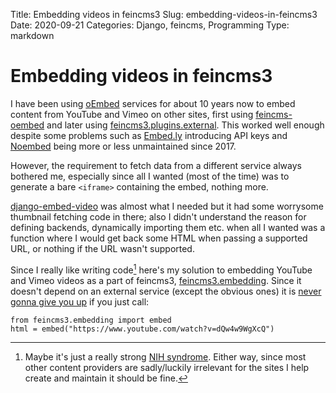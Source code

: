 Title: Embedding videos in feincms3
Slug: embedding-videos-in-feincms3
Date: 2020-09-21
Categories: Django, feincms, Programming
Type: markdown

# Embedding videos in feincms3

I have been using [oEmbed](https://oembed.com/) services for about 10 years now to embed content from YouTube and Vimeo on other sites, first using [feincms-oembed](https://github.com/feincms/feincms-oembed/) and later using [feincms3.plugins.external](https://feincms3.readthedocs.io/en/latest/ref/plugins.html#module-feincms3.plugins.external). This worked well enough despite some problems such as [Embed.ly](https://embed.ly/) introducing API keys and [Noembed](https://noembed.com/) being more or less unmaintained since 2017.

However, the requirement to fetch data from a different service always bothered me, especially since all I wanted (most of the time) was to generate a bare `<iframe>` containing the embed, nothing more.

[django-embed-video](https://github.com/jazzband/django-embed-video/) was almost what I needed but it had some worrysome thumbnail fetching code in there; also I didn't understand the reason for defining backends, dynamically importing them etc. when all I wanted was a function where I would get back some HTML when passing a supported URL, or nothing if the URL wasn't supported.

Since I really like writing code[^nih] here's my solution to embedding YouTube and Vimeo videos as a part of feincms3, [feincms3.embedding](https://github.com/matthiask/feincms3/blob/main/feincms3/embedding.py). Since it doesn't depend on an external service (except the obvious ones) it is [never gonna give you up](https://www.youtube.com/watch?v=dQw4w9WgXcQ) if you just call:

    from feincms3.embedding import embed
    html = embed("https://www.youtube.com/watch?v=dQw4w9WgXcQ")

[^nih]: Maybe it's just a really strong [NIH syndrome](https://en.wikipedia.org/wiki/Not_invented_here). Either way, since most other content providers are sadly/luckily irrelevant for the sites I help create and maintain it should be fine.
